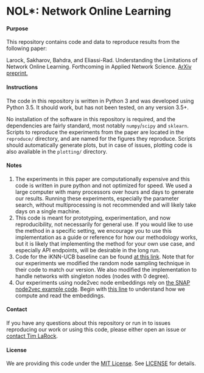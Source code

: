 # NOL\*: Network Online Learning

#### Purpose

This repository contains code and data to reproduce results from the following paper:

Larock, Sakharov, Bahdra, and Eliassi-Rad. Understanding the Limitations of Network Online Learning. Forthcoming in Applied Network Science. [ArXiv preprint.](https://arxiv.org/abs/2001.07607)

#### Instructions

The code in this repository is written in Python 3 and was developed using Python 3.5. It should work, but has not been tested, on any version 3.5+. 

No installation of the software in this repository is required, and the dependencies are fairly standard, most notably `numpy`/`scipy` and `sklearn`. Scripts to reproduce the experiments from the paper are located in the `reproduce/` directory, and are named for the figures they reproduce. Scripts should automatically generate plots, but in case of issues, plotting code is also available in the `plotting/` directory. 

#### Notes 

1. The experiments in this paper are computationally expensive and this code is written in pure python and not optimized for speed. We used a large computer with many processors over hours and days to generate our results. Running these experiments, especially the parameter search, without multiprocessing is not recommended and will likely take days on a single machine.
2. This code is meant for prototyping, experimentation, and now reproducibility, not necessarily for general use. If you would like to use the method in a specific setting, we encourage you to use this implementation as a guide or reference for how our methodology works, but it is likely that implementing the method for your own use case, and especially API endpoints, will be desirable in the long run.
3. Code for the iKNN-UCB baseline can be found [at this link](https://bitbucket.org/kau_mad/net_complete/src/master/mab_explorer/). Note that for our experiments we modified the random node sampling technique in their code to match our version. We also modified the implementation to handle networks with singleton nodes (nodes with 0 degree).
4. Our experiments using node2vec node embeddings rely on [the SNAP node2vec example code](https://github.com/snap-stanford/snap/tree/master/examples). Begin with [this line](https://github.com/tlarock/nol/blob/bf671b4817edd8d4fe38751ac8da9153c73b6ad2/nol/Node2VecFeatures.py#L19) to understand how we compute and read the embeddings. 

#### Contact

If you have any questions about this repository or run in to issues reproducing our work or using this code, please either open an issue or [contact Tim LaRock](mailto:timothylarock@gmail.com).

#### License

We are providing this code under the [MIT License](https://opensource.org/licenses/MIT). See [LICENSE](https://github.com/tlarock/nol/blob/master/LICENSE) for details.
